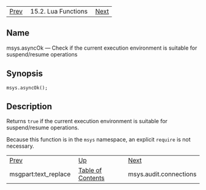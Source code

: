 |     |     |     |
| --- | --- | --- |
| [Prev](lua.ref.msgpart_text_replace)  | 15.2. Lua Functions |  [Next](lua.ref.msys.audit.connections.php) |

<a name="lua.ref.msys.asyncOk"></a>
## Name

msys.asyncOk — Check if the current execution environment is suitable for suspend/resume operations

<a name="idp25867488"></a>
## Synopsis

`msys.asyncOk();`

<a name="idp25869472"></a>
## Description

Returns `true` if the current execution environment is suitable for suspend/resume operations.

Because this function is in the `msys` namespace, an explicit `require` is not necessary.

|     |     |     |
| --- | --- | --- |
| [Prev](lua.ref.msgpart_text_replace)  | [Up](lua.function.details.php) |  [Next](lua.ref.msys.audit.connections.php) |
| msgpart:text_replace  | [Table of Contents](index) |  msys.audit.connections |
